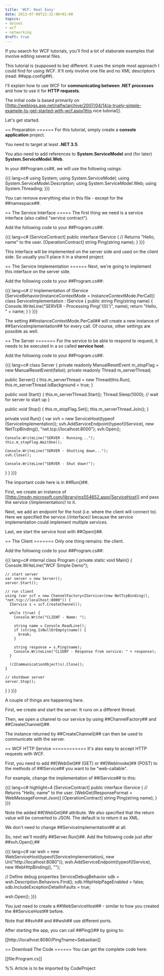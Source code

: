 ```yaml
---
title: 'WCF: Real Easy'
date: 2013-07-08T22:32:00+01:00
topics:
- dotnet
- wcf
- networking
draft: true
---
```


If you search for WCF tutorials, you'll find a lot of elaborate examples that involve editing several files.

This tutorial is (supposed to be) different. It uses the simple most approach I could find for using WCF. It'll only involve one file and no XML descriptors (read: ##app.config##).

I'll explain how to use WCF for **communicating between .NET processes** and how to use it for **HTTP requests**.

The initial code is based primarily on [[http://weblogs.asp.net/ralfw/archive/2007/04/14/a-truely-simple-example-to-get-started-with-wcf.aspx|this nice tutorial]].

Let's get started.

<!--more-->

== Preparation ======
For this tutorial, simply create a **console application** project.

You need to target at least **.NET 3.5**.

You also need to add references to **System.ServiceModel** and (for later) **System.ServiceModel.Web**.

In your ##Program.cs##, we will use the following usings:

{{{ lang=c#
using System;
using System.ServiceModel;
using System.ServiceModel.Description;
using System.ServiceModel.Web;
using System.Threading;
}}}

You can remove everything else in this file - except for the ##namespace##.

== The Service Interface =====
The first thing we need is a service interface (also called "service contract").

Add the following code to your ##Program.cs##:

{{{ lang=c#
[ServiceContract]
public interface IService {
  // Returns "Hello, name" to the user.
  [OperationContract]
  string Ping(string name);
}
}}}

This interface will be implemented on the server side and used on the client side. So usually you'll place it in a shared project.

== The Service Implementation ======
Next, we're going to implement this interface on the server side.

Add the following code to your ##Program.cs##:

{{{ lang=c#
// Implementation of IService
[ServiceBehavior(InstanceContextMode = InstanceContextMode.PerCall)]
class ServiceImplementation : IService {
  public string Ping(string name) {
    Console.WriteLine("SERVER - Processing Ping('{0}')", name);
    return "Hello, " + name;
  }
}
}}}

The setting ##InstanceContextMode.PerCall## will create a new instance of ##ServiceImplementation## for every call. Of course, other settings are possible as well.


== The Server =======
For the service to be able to respond to request, it needs to be executed in a so called **service host**.

Add the following code to your ##Program.cs##:

{{{ lang=c#
class Server {
  private readonly ManualResetEvent m_stopFlag = new ManualResetEvent(false);
  private readonly Thread m_serverThread;

  public Server() {
    this.m_serverThread = new Thread(this.Run);
    this.m_serverThread.IsBackground = true;
  }

  public void Start() {
    this.m_serverThread.Start();
    Thread.Sleep(1000); // wait for server to start up
  }

  public void Stop() {
    this.m_stopFlag.Set();
    this.m_serverThread.Join();
  }

  private void Run() {
    var svh = new ServiceHost(typeof (ServiceImplementation));
    svh.AddServiceEndpoint(typeof(IService), new NetTcpBinding(), "net.tcp://localhost:8000");
    svh.Open();

    Console.WriteLine("SERVER - Running...");
    this.m_stopFlag.WaitOne();

    Console.WriteLine("SERVER - Shutting down...");
    svh.Close();

    Console.WriteLine("SERVER - Shut down!");
  }
}
}}}

The important code here is in ##Run()##.

First, we create an instance of [[http://msdn.microsoft.com/library/ms554652.aspx|ServiceHost]] and pass the service //implementation// to it.

Next, we add an endpoint for the host (i.e. where the client will connect to). Here we specified the service //interface// because the service implementation could implement multiple services.

Last, we start the service host with ##Open()##.

== The Client =======
Only one thing remains: the client.

Add the following code to your ##Program.cs##:

{{{ lang=c#
internal class Program {
  private static void Main() {
    Console.WriteLine("WCF Simple Demo");

    // start server
    var server = new Server();
    server.Start();

    // run client
    using (var scf = new ChannelFactory<IService>(new NetTcpBinding(), "net.tcp://localhost:8000")) {
      IService s = scf.CreateChannel();

      while (true) {
        Console.Write("CLIENT - Name: ");

        string name = Console.ReadLine();
        if (string.IsNullOrEmpty(name)) {
          break;
        }

        string response = s.Ping(name);
        Console.WriteLine("CLIENT - Response from service: " + response);
      }

      ((ICommunicationObject)s).Close();
    }

    // shutdown server
    server.Stop();
  }
}
}}}

A couple of things are happening here.

First, we create and start the server. It runs on a different thread.

Then, we open a channel to our service by using ##ChannelFactory## and ##CreateChannel()##.

The instance returned by ##CreateChannel()## can then be used to communicate with the server.

== WCF HTTP Service ============
It's also easy to accept HTTP requests with WCF.

First, you need to add ##[WebGet]## (GET) or ##[WebInvoke]## (POST) to the methods of ##IService## you want to be "web-callable".

For example, change the implementation of ##IService## to this:

{{{ lang=c# highlight=4
[ServiceContract]
public interface IService {
  // Returns "Hello, name" to the user.
  [WebGet(ResponseFormat = WebMessageFormat.Json)]
  [OperationContract]
  string Ping(string name);
}
}}}

Note the added ##[WebGet]## attribute. We also specified that the return value will be converted to JSON. The default is to return it as XML.

We don't need to change ##ServiceImplementation## at all.

So, next we'll modify ##Server.Run()##. Add the following code just after ##svh.Open();##

{{{ lang=c#
var wsh = new WebServiceHost(typeof(ServiceImplementation), new Uri("http://localhost:8080"));
wsh.AddServiceEndpoint(typeof(IService), new WebHttpBinding(), "");

// Define debug properties
ServiceDebugBehavior sdb = wsh.Description.Behaviors.Find<ServiceDebugBehavior>();
sdb.HttpHelpPageEnabled = false;
sdb.IncludeExceptionDetailInFaults = true;

wsh.Open();
}}}

You just need to create a ##WebServiceHost## - similar to how you created the ##ServiceHost## before.

Note that ##svh## and ##wsh## use different ports.

After starting the app, you can call ##Ping()## by going to:

  [[http://localhost:8080/Ping?name=Sebastian]]

== Download The Code ======
You can get the complete code here:

  [[file:Program.cs]]



%% Article is to be imported by CodeProject
<a href="http://www.codeproject.com/script/Articles/BlogFeedList.aspx?amid=274673" rel="tag" style="display:none">CodeProject</a>
